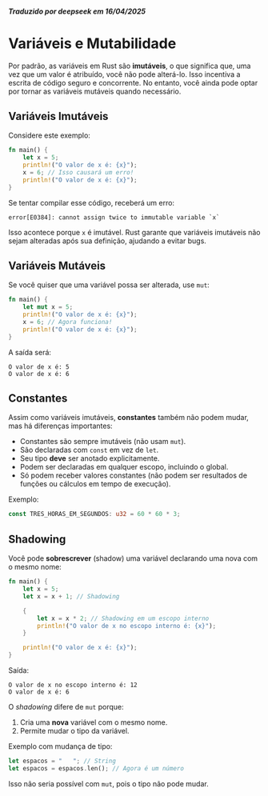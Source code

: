 ##### Traduzido por deepseek em 16/04/2025
# Variáveis e Mutabilidade

Por padrão, as variáveis em Rust são **imutáveis**, o que significa que, uma vez que um valor é atribuído, você não pode alterá-lo. Isso incentiva a escrita de código seguro e concorrente. No entanto, você ainda pode optar por tornar as variáveis mutáveis quando necessário.

## Variáveis Imutáveis

Considere este exemplo:

```rust
fn main() {
    let x = 5;
    println!("O valor de x é: {x}");
    x = 6; // Isso causará um erro!
    println!("O valor de x é: {x}");
}
```

Se tentar compilar esse código, receberá um erro:

```text
error[E0384]: cannot assign twice to immutable variable `x`
```

Isso acontece porque `x` é imutável. Rust garante que variáveis imutáveis não sejam alteradas após sua definição, ajudando a evitar bugs.

## Variáveis Mutáveis

Se você quiser que uma variável possa ser alterada, use `mut`:

```rust
fn main() {
    let mut x = 5;
    println!("O valor de x é: {x}");
    x = 6; // Agora funciona!
    println!("O valor de x é: {x}");
}
```

A saída será:

```text
O valor de x é: 5
O valor de x é: 6
```

## Constantes

Assim como variáveis imutáveis, **constantes** também não podem mudar, mas há diferenças importantes:

- Constantes são sempre imutáveis (não usam `mut`).
- São declaradas com `const` em vez de `let`.
- Seu tipo **deve** ser anotado explicitamente.
- Podem ser declaradas em qualquer escopo, incluindo o global.
- Só podem receber valores constantes (não podem ser resultados de funções ou cálculos em tempo de execução).

Exemplo:

```rust
const TRES_HORAS_EM_SEGUNDOS: u32 = 60 * 60 * 3;
```

## Shadowing

Você pode **sobrescrever** (shadow) uma variável declarando uma nova com o mesmo nome:

```rust
fn main() {
    let x = 5;
    let x = x + 1; // Shadowing

    {
        let x = x * 2; // Shadowing em um escopo interno
        println!("O valor de x no escopo interno é: {x}");
    }

    println!("O valor de x é: {x}");
}
```

Saída:

```text
O valor de x no escopo interno é: 12
O valor de x é: 6
```

O *shadowing* difere de `mut` porque:
1. Cria uma **nova** variável com o mesmo nome.
2. Permite mudar o tipo da variável.

Exemplo com mudança de tipo:

```rust
let espacos = "   "; // String
let espacos = espacos.len(); // Agora é um número
```

Isso não seria possível com `mut`, pois o tipo não pode mudar.
